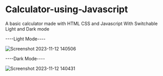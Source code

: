 # Calculator-using-Javascript
A basic calculator made with HTML CSS and Javascript 
With Switchable Light and Dark mode

----Light Mode----

![Screenshot 2023-11-12 140506](https://github.com/Ashif-107/Calculator-using-Javascript/assets/144139175/1eb05a06-6529-4ff3-aa7c-8d09a7f16908)

----Dark Mode----

![Screenshot 2023-11-12 140431](https://github.com/Ashif-107/Calculator-using-Javascript/assets/144139175/80e3ee3d-af91-4d42-ab4f-1f9940652b18)
